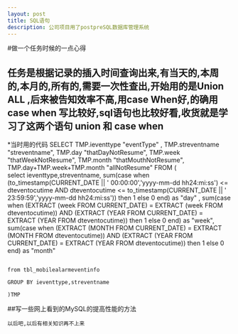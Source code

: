 ```yaml
---
layout: post
title: SQL语句
description: 公司项目用了postpreSQL数据库管理系统
---
```


#做一个任务时候的一点心得
## 任务是根据记录的插入时间查询出来,有当天的,本周的,本月的,所有的,需要一次性查出,开始用的是Union ALL ,后来被告知效率不高,用case When好,的确用case when 写比较好,sql语句也比较好看,收货就是学习了这两个语句 union 和 case when

*当时用的代码
	SELECT 
				TMP.ieventtype  "eventType" ,
								TMP.streventname "streventname",
												TMP.day  "thatDayNotResume",
																TMP.week "thatWeekNotResume",
																				TMP.month "thatMouthNotResume",
																								TMP.day+TMP.week+TMP.month "allNotResume"
																												FROM (	
																																	select ieventtype,streventname,
																																						sum(case when (to_timestamp(CURRENT_DATE || ' 00:00:00','yyyy-mm-dd hh24:mi:ss') <= dteventocutime 
																																													  AND dteventocutime <= to_timestamp(CURRENT_DATE || ' 23:59:59','yyyy-mm-dd hh24:mi:ss')) then 1 else 0 end) as "day" ,
																																													  					sum(case when (EXTRACT (week FROM CURRENT_DATE) = EXTRACT (week FROM dteventocutime))
																																																								AND (EXTRACT (YEAR FROM CURRENT_DATE) = EXTRACT (YEAR FROM dteventocutime)) then 1 else 0 end) as "week",
																																																													sum(case when (EXTRACT (MONTH FROM CURRENT_DATE) = EXTRACT (MONTH FROM dteventocutime))
																																																																			AND (EXTRACT (YEAR FROM CURRENT_DATE) = EXTRACT (YEAR FROM dteventocutime)) then 1 else 0 end) as "month"  
																																																																									
																																																																														from tbl_mobilealarmeventinfo
																																																																																			GROUP BY ieventtype,streventname
																																																																																								)TMP
##写一些网上看到的MySQL的提高性能的方法
~~~ 嗨呀,忘了,微博上找不到那个连接了....
以后吧,以后有相关知识再不上来
